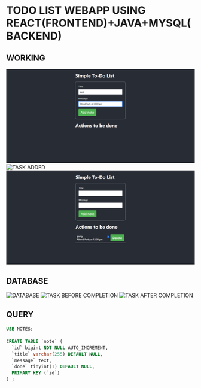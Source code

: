 # TODO LIST WEBAPP USING REACT(FRONTEND)+JAVA+MYSQL(BACKEND)

## WORKING 
![INPUT PAGE](https://github.com/kaleekaleeswaran/NM-CD2_8-task-5/blob/de3016ec1b8cb80af5dc33de39799eee2f7e1fa6/todolist-full%20project/images/input.png)
![TASK ADDED]([(https://github.com/kaleekaleeswaran/NM-CD2_8-task-5/blob/de3016ec1b8cb80af5dc33de39799eee2f7e1fa6/todolist-full%20project/images/task%20added.png)https://github.com/kaleekaleeswaran/NM-CD2_8-task-5/blob/de3016ec1b8cb80af5dc33de39799eee2f7e1fa6/todolist-full%20project/images/task%20added.png)
![TASK COMPLETED](https://github.com/kaleekaleeswaran/NM-CD2_8-task-5/blob/de3016ec1b8cb80af5dc33de39799eee2f7e1fa6/todolist-full%20project/images/task%20completed.png)


## DATABASE
![DATABASE]((https://github.com/kaleekaleeswaran/NM-CD2_8-task-5/blob/af46f7b2e054bcfe21098b9b880baf791a4aa4cf/todolist-full%20project/images/database.png))
![TASK BEFORE COMPLETION]((https://github.com/kaleekaleeswaran/NM-CD2_8-task-5/blob/de3016ec1b8cb80af5dc33de39799eee2f7e1fa6/todolist-full%20project/images/task%20added%20to%20databe%20before%20completion.png)https://github.com/kaleekaleeswaran/NM-CD2_8-task-5/blob/de3016ec1b8cb80af5dc33de39799eee2f7e1fa6/todolist-full%20project/images/task%20added%20to%20databe%20before%20completion.png)
![TASK AFTER COMPLETION]((https://github.com/kaleekaleeswaran/NM-CD2_8-task-5/blob/de3016ec1b8cb80af5dc33de39799eee2f7e1fa6/todolist-full%20project/images/task%20completed%20.png)https://github.com/kaleekaleeswaran/NM-CD2_8-task-5/blob/de3016ec1b8cb80af5dc33de39799eee2f7e1fa6/todolist-full%20project/images/task%20completed%20.png)

## QUERY
```sql
USE NOTES;

CREATE TABLE `note` (
  `id` bigint NOT NULL AUTO_INCREMENT,
  `title` varchar(255) DEFAULT NULL,
  `message` text,
  `done` tinyint(1) DEFAULT NULL,
  PRIMARY KEY (`id`)
) ;

```
